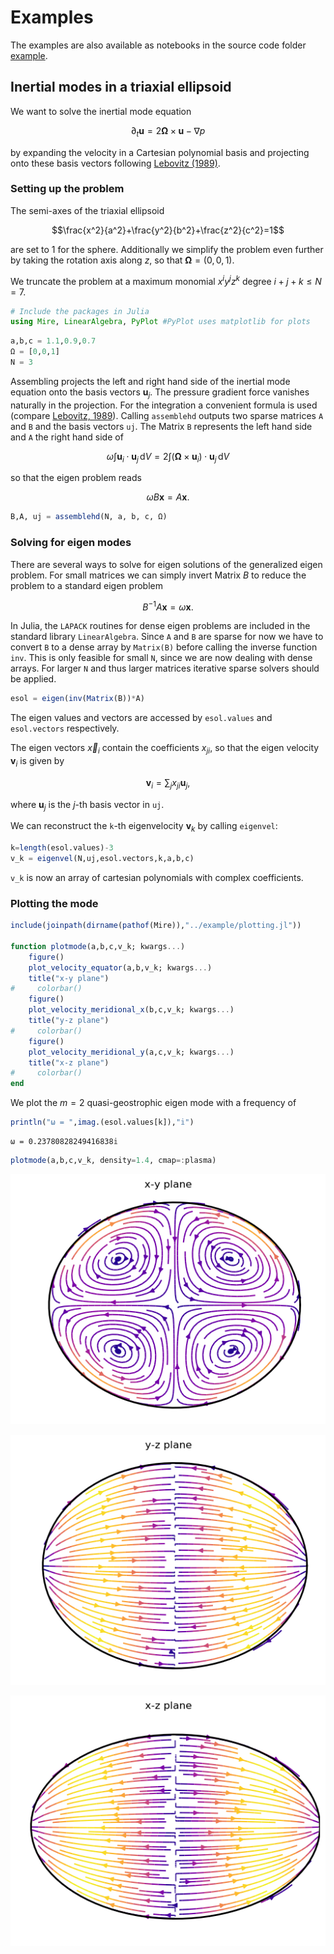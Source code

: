 # Examples

The examples are also available as notebooks in the source code folder [example](https://github.com/fgerick/Mire.jl/tree/master/example).

## Inertial modes in a triaxial ellipsoid

We want to solve the inertial mode equation

$$\partial_t \mathbf{u} = 2\mathbf{\Omega}\times\mathbf{u}-\nabla p$$

by expanding the velocity in a Cartesian polynomial basis and projecting onto these basis vectors following [Lebovitz (1989)](https://www.tandfonline.com/doi/abs/10.1080/03091928908208913).


### Setting up the problem

The semi-axes of the triaxial ellipsoid

$$\frac{x^2}{a^2}+\frac{y^2}{b^2}+\frac{z^2}{c^2}=1$$

are set to 1 for the sphere. Additionally we simplify the problem even further by taking the rotation axis along $z$, so that $\mathbf{\Omega}=(0,0,1)$.

We truncate the problem at a maximum monomial $x^iy^jz^k$ degree $i+j+k\leq N = 7$.


```julia
# Include the packages in Julia
using Mire, LinearAlgebra, PyPlot #PyPlot uses matplotlib for plots
```


```julia
a,b,c = 1.1,0.9,0.7
Ω = [0,0,1]
N = 3
```


Assembling projects the left and right hand side of the inertial mode equation onto the basis vectors $\mathbf{u}_j$. The pressure gradient force vanishes naturally in the projection. For the integration a convenient formula is used (compare [Lebovitz, 1989](https://www.tandfonline.com/doi/abs/10.1080/03091928908208913)). Calling `assemblehd` outputs two sparse matrices `A` and `B` and the basis vectors `uj`. The Matrix `B` represents the left hand side and `A` the right hand side of

$$\omega \int \mathbf{u}_i \cdot\mathbf{u}_j\, \mathrm{d}V = 2\int (\mathbf{\Omega}\times\mathbf{u}_i)\cdot\mathbf{u}_j\, \mathrm{d}V$$

so that the eigen problem reads

$$\omega B\mathbf{x}=A\mathbf{x}.$$


```julia
B,A, uj = assemblehd(N, a, b, c, Ω)
```

### Solving for eigen modes

There are several ways to solve for eigen solutions of the generalized eigen problem. For small matrices we can simply invert Matrix $B$ to reduce the problem to a standard eigen problem

$$B^{-1}A\mathbf{x}=\omega\mathbf{x}.$$


In Julia, the `LAPACK` routines for dense eigen problems are included in the standard library `LinearAlgebra`. Since `A` and `B` are sparse for now we have to convert `B` to a dense array by `Matrix(B)` before calling the inverse function `inv`. This is only feasible for small `N`, since we are now dealing with dense arrays. For larger `N` and thus larger matrices iterative sparse solvers should be applied.


```julia
esol = eigen(inv(Matrix(B))*A)
```

The eigen values and vectors are accessed by `esol.values` and `esol.vectors` respectively.


The eigen vectors $\vec{x}_i$ contain the coefficients $x_{ji}$, so that the eigen velocity $\mathbf{v}_i$ is given by

$$\mathbf{v}_i = \sum_{j}x_{ji}\mathbf{u}_j,$$

where $\mathbf{u}_j$ is the $j$-th basis vector in `uj`.

We can reconstruct the `k`-th eigenvelocity $\mathbf{v}_k$ by calling `eigenvel`:


```julia
k=length(esol.values)-3
v_k = eigenvel(N,uj,esol.vectors,k,a,b,c)
```

`v_k` is now an array of cartesian polynomials with complex coefficients.

### Plotting the mode


```julia
include(joinpath(dirname(pathof(Mire)),"../example/plotting.jl"))

function plotmode(a,b,c,v_k; kwargs...)
    figure()
    plot_velocity_equator(a,b,v_k; kwargs...)
    title("x-y plane")
#     colorbar()
    figure()
    plot_velocity_meridional_x(b,c,v_k; kwargs...)
    title("y-z plane")
#     colorbar()
    figure()
    plot_velocity_meridional_y(a,c,v_k; kwargs...)
    title("x-z plane")
#     colorbar()
end
```

We plot the $m=2$ quasi-geostrophic eigen mode with a frequency of


```julia
println("ω = ",imag.(esol.values[k]),"𝕚")
```

    ω = 0.23780828249416838𝕚



```julia
plotmode(a,b,c,v_k, density=1.4, cmap=:plasma)
```


![png](output_17_0.png)



![png](output_17_1.png)



![png](output_17_2.png)
